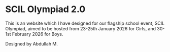 # SCIL Olympiad 2.0
This is an website which I have designed for our flagship school event, SCIL Olympiad, aimed to be hosted from 23-25th January 2026 for Girls, and 30- 1st February 2026 for Boys.

Designed by Abdullah M.
